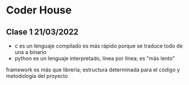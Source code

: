 # Coder House

## Clase 1 21/03/2022

- c es un lenguaje compilado es más rápido porque se traduce todo de una a binario
- python es un lenguaje interpretado, línea por línea; es "más lento"

framework es más que librería; estructura determinada para el código y metodología del proyecto





